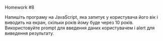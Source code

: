 Homework #8

Напишіть програму на JavaScript, яка запитує у користувача його вік і виводить 
на екран, скільки років йому буде через 10 років. Використовуйте prompt для 
введення даних користувачем і alert для виведення результату.